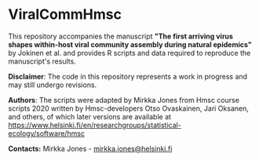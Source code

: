# **ViralCommHmsc**

This repository accompanies the manuscript **"The first arriving virus shapes within-host viral community assembly during natural epidemics"** by Jokinen et al. and provides R scripts and data required to reproduce the manuscript's results.
   		  
   		  
**Disclaimer**: The code in this repository represents a work in progress and may still undergo revisions.

**Authors**: The scripts were adapted by Mirkka Jones from Hmsc course scripts 2020 written by Hmsc-developers Otso Ovaskainen, Jari Oksanen, and others, of which later versions are available at https://www.helsinki.fi/en/researchgroups/statistical-ecology/software/hmsc

**Contacts:**
Mirkka Jones - mirkka.jones@helsinki.fi
